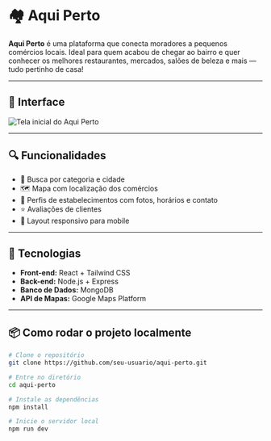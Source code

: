 # 🏘️ Aqui Perto

**Aqui Perto** é uma plataforma que conecta moradores a pequenos comércios locais. Ideal para quem acabou de chegar ao bairro e quer conhecer os melhores restaurantes, mercados, salões de beleza e mais — tudo pertinho de casa!

---

## 📸 Interface

![Tela inicial do Aqui Perto]([imagens/aqui-perto-home.png?raw=true](https://github.com/jessica-leite/aqui-perto/blob/main/mainPage.png))

---

## 🔍 Funcionalidades

- 🔎 Busca por categoria e cidade
- 🗺️ Mapa com localização dos comércios
- 🏪 Perfis de estabelecimentos com fotos, horários e contato
- ⭐ Avaliações de clientes
- 📱 Layout responsivo para mobile

---

## 🚀 Tecnologias

- **Front-end:** React + Tailwind CSS  
- **Back-end:** Node.js + Express  
- **Banco de Dados:** MongoDB  
- **API de Mapas:** Google Maps Platform  

---

## 📦 Como rodar o projeto localmente

```bash
# Clone o repositório
git clone https://github.com/seu-usuario/aqui-perto.git

# Entre no diretório
cd aqui-perto

# Instale as dependências
npm install

# Inicie o servidor local
npm run dev
